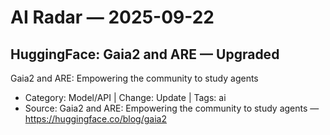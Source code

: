 # AI Radar — 2025-09-22

## HuggingFace: Gaia2 and ARE — **Upgraded**
Gaia2 and ARE: Empowering the community to study agents

- Category: Model/API  |  Change: Update  |  Tags: ai
- Source: Gaia2 and ARE: Empowering the community to study agents — https://huggingface.co/blog/gaia2
